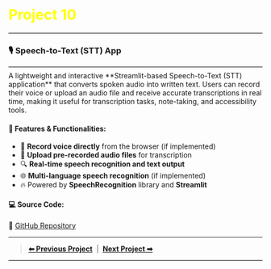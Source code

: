 <h1 style="color:yellow; font-size:2em;"><i class="fas fa-cogs"></i> Project 10</h1>
<div style="height:1px; background-color:#000; margin:8px 0;"></div>

### 🎙️ Speech-to-Text (STT) App &nbsp; <i class="fas fa-microphone"></i>

<div style="height:1px; background-color:#000; margin:8px 0;"></div>
A lightweight and interactive **Streamlit-based Speech-to-Text (STT) application** that converts spoken audio into written text. Users can record their voice or upload an audio file and receive accurate transcriptions in real time, making it useful for transcription tasks, note-taking, and accessibility tools.

#### 🔧 **Features & Functionalities:**
- 🎤 **Record voice directly** from the browser (if implemented)
- 📂 **Upload pre-recorded audio files** for transcription
- 🔍 **Real-time speech recognition and text output**
- 🌐 **Multi-language speech recognition** (if implemented)
- 🔥 Powered by **SpeechRecognition** library and **Streamlit**

#### 💻 **Source Code:**  
🔗 [GitHub Repository](https://github.com/hammadhanif267/python_for_data_science/tree/main/13_streamlit/13_speech_to_text)

----

> [**⬅ Previous Project**](./project_09.md) &nbsp;|&nbsp; [**Next Project ➡**](project_11.md)
<div style="height:1.5px; background-color:#000; margin:8px 0;"></div>
